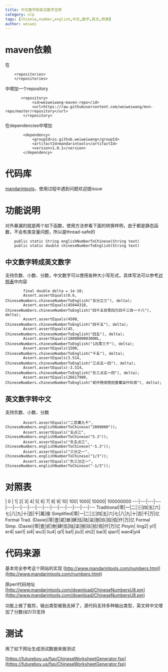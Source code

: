 ```yaml
---
title: 中文数字和英文数字互转
category: nlp
tags: [chinese,number,english,中文,数字,英文,转换]
author: weiwei
---
```


# maven依赖
在
```
    <repositories>
    </repositories>
```

中增加一个repository

```
       <repository>
            <id>weiweiwang-maven-repo</id>
            <url>https://raw.githubusercontent.com/weiweiwang/mvn-repo/master/repository</url>
        </repository>
```

在dependencies中增加
```
        <dependency>
            <groupId>io.github.weiweiwang</groupId>
            <artifactId>mandarintools</artifactId>
            <version>1.0.1</version>
        </dependency>
```

# 代码库
[mandarintools](https://github.com/weiweiwang/mandarintools)，使用过程中遇到问题欢迎提issue

# 功能说明
对外暴漏的就是两个如下函数，使用方法参看下面的转换样例，由于都是静态函数，不会有类变量问题，所以是thread-safe的

```
    public static String englishNumberToChinese(String text)
    public static double chineseNumberToEnglish(String text)
```

## 中文数字转成英文数字
支持负数、小数、分数，中文数字可以使用各种大小写形式，具体写法可以参考[对照表](#对照表)中内容

```
        final double delta = 1e-10;
        Assert.assertEquals(0.6, ChineseNumbers.chineseNumberToEnglish("五分之三"), delta);
        Assert.assertEquals(45044318, ChineseNumbers.chineseNumberToEnglish("四千五百零四万四千三百一十八"), delta);
        Assert.assertEquals(4500, ChineseNumbers.chineseNumberToEnglish("四千五"), delta);
        Assert.assertEquals(45, ChineseNumbers.chineseNumberToEnglish("四五"), delta);
        Assert.assertEquals(1000000003000L, ChineseNumbers.chineseNumberToEnglish("1兆零三千"), delta);
        Assert.assertEquals(1500, ChineseNumbers.chineseNumberToEnglish("千五"), delta);
        Assert.assertEquals(3.514, ChineseNumbers.chineseNumberToEnglish("三点五一四"), delta);
        Assert.assertEquals(-3.514, ChineseNumbers.chineseNumberToEnglish("负三点五一四"), delta);
        Assert.assertEquals(26617900, ChineseNumbers.chineseNumberToEnglish("貳仟陸佰陸拾壹萬柒仟玖佰"), delta);
```

## 英文数字转中文
支持负数、小数、分数

```
        Assert.assertEquals("二百萬九千", ChineseNumbers.englishNumberToChinese("2009000"));
        Assert.assertEquals("五点三", ChineseNumbers.englishNumberToChinese("5.3"));
        Assert.assertEquals("负五点三", ChineseNumbers.englishNumberToChinese("-5.3"));
        Assert.assertEquals("三分之一", ChineseNumbers.englishNumberToChinese("1/3"));
        Assert.assertEquals("负三分之一", ChineseNumbers.englishNumberToChinese("-1/3"));
```


# 对照表

 |	0 | 	1|	2|	3|	4|	5|	6|	7|	8|	9|	10|	100|	1000|	10000|	100000000
 ---|---|---|---|---|---|---|---|---|---|---|---|---|---|---|---
Traditional|零|一|二|三|四|五|六|七|八|九|十|百|千|萬|億
Simplified|零|一|二|三|四|五|六|七|八|九|十|百|千|万|亿
Formal Trad. (Daxie)|零|壹|貮|叄|肆|伍|陆|柒|捌|玖|拾|佰|仟|万|亿
Formal Simp. (Daxie)|零|壹|贰|叁|肆|伍|陆|柒|捌|玖|拾|佰|仟|万|亿
Pinyin|	ling2|	yi1|	er4|	san1|	si4|	wu3|	liu4|	qi1|	ba1|	jiu3|	shi2|	bai3|	qian1|	wan4|yi4


# 代码来源

基本完全参考这个网站的实现
[http://www.mandarintools.com/numbers.html](http://www.mandarintools.com/numbers.html)

原perl代码地址[http://www.mandarintools.com/download/ChineseNumbersU8.pm](http://www.mandarintools.com/download/ChineseNumbersU8.pm)

功能上做了裁剪，输出类型被我去掉了，源代码支持多种输出类型，英文转中文增加了分数(如1/3)支持


# 测试
用了如下网址生成测试数据来做测试

[https://futureboy.us/fsp/ChineseWorksheetGenerator.fsp](https://futureboy.us/fsp/ChineseWorksheetGenerator.fsp)